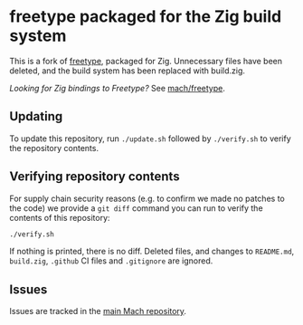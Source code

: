# freetype packaged for the Zig build system

This is a fork of [freetype](https://gitlab.freedesktop.org/freetype/freetype), packaged for Zig. Unnecessary files have been deleted, and the build system has been replaced with build.zig.

_Looking for Zig bindings to Freetype?_ See [mach/freetype](https://github.com/hexops/mach-freetype).

## Updating

To update this repository, run `./update.sh` followed by `./verify.sh` to verify the repository contents.

## Verifying repository contents

For supply chain security reasons (e.g. to confirm we made no patches to the code) we provide a `git diff` command you can run to verify the contents of this repository:

```sh
./verify.sh
```

If nothing is printed, there is no diff. Deleted files, and changes to `README.md`, `build.zig`, `.github` CI files and `.gitignore` are ignored.

## Issues

Issues are tracked in the [main Mach repository](https://github.com/hexops/mach/issues?q=is%3Aissue+is%3Aopen+label%3Afreetype).
